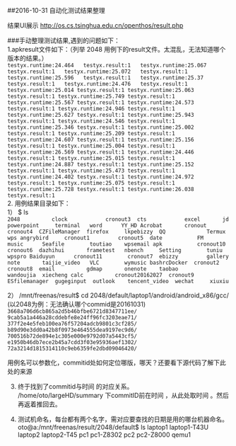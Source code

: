 ##2016-10-31 自动化测试结果整理



结果UI展示
http://os.cs.tsinghua.edu.cn/openthos/result.php


###手动整理测试结果,遇到的问题如下：  
1.apkresult文件如下：（列举 2048 用例下的result文件。太混乱，无法知道哪个版本的结果。）  
`testyx.runtime:24.464  
 testyx.result:1  
 testyx.runtime:25.067  
 testyx.result:1  
 testyx.runtime:25.072  
 testyx.result:1  
 testyx.runtime:25.596  
 testyx.result:1  
 testyx.runtime:25.37  
 testyx.result:1  
 testyx.runtime:24.476  
 testyx.result:1
 testyx.runtime:25.014
 testyx.result:1
 testyx.runtime:25.063
 testyx.result:1
 testyx.runtime:25.749
 testyx.result:1
 testyx.runtime:25.567
 testyx.result:1
 testyx.runtime:24.573
 testyx.result:1
 testyx.runtime:24.946
 testyx.result:1
 testyx.runtime:25.627
 testyx.result:1
 testyx.runtime:25.943
testyx.result:1
testyx.runtime:24.546
testyx.result:1
testyx.runtime:25.346
testyx.result:1
testyx.runtime:25.002
testyx.result:1
testyx.runtime:25.209
testyx.result:1
testyx.runtime:24.607
testyx.result:1
testyx.runtime:25.156
testyx.result:1
testyx.runtime:25.004
testyx.result:1
testyx.runtime:26.569
testyx.result:1
testyx.runtime:24.446
testyx.result:1
testyx.runtime:25.015
testyx.result:1
testyx.runtime:24.887
testyx.result:1
testyx.runtime:25.152
testyx.result:1
testyx.runtime:25.473
testyx.result:1
testyx.runtime:24.402
testyx.result:1
testyx.runtime:24.972
testyx.result:1
testyx.runtime:25.075
testyx.result:1
testyx.runtime:25.728
testyx.result:1
testyx.runtime:26.038
testyx.result:1 `  
2. 用例结果目录如下：  
1） $ ls  
`2048          clock            cronout3  cts            excel       jd         powerpoint     terminal   word      YY_HD
Acrobat       cronout          cronout4  CZFileManager  firefox     lkpebizzy  QQ             Termux     wps
angrybird     cronout1         cronout5  date           FM          music      Seafile        toutiao    wpsemail
apk           cronout10        cronout6  dazhihui       frametest   nbench     Setting        tuniu      wpspro
Baiduyun      cronout11        cronout7  ebizzy         gallery     note       taijie_video   VLC        wymusic
bashrcDocker  cronout2         cronout8  email          gdmap       onenote    taobao         wandoujia  xiecheng
calc          cronout20162027  cronout9  ESfilemanager  gugeginput  outlook    tencent_video  wechat     xiuxiu`

2） /mnt/freenas/result$ cd 2048/default/laptop1/android/android_x86/gcc/ (以2048为例：无法确认哪个commid是20161031)   
`3668a706d6cb865a2d5b46bfbe6721d8347711ee/ 9cab5a1a446a28cddebfe8e24ff96fc3203eae71/
377f2e4e5feb100ea76f57204adcb9801c3cf285/ b89d90e3dd0a42b8f0973e464555dea9197ec9d6/
700516b72de894e1c305e000e9792d07a5443cf5/ e1950b46db7ece2b45a7cdd3f03e95936aef1302/
72a3214d1815314110c9eb6359fe2dbd09046420/`

用例名可以参数化，commitid处如何定位哪版，哪天？还要看下源代码了解下此处的来源

3) 终于找到了commitid与时间 的对应关系。<br>
  /home/oto/largeHD/summary 下commitID前在时间 ，从此处取时间 。然后再返着推回去。
  
4) 测试机命名，每台都有两个名字，需对应要查找的日期是用的哪台机器命名。
oto@a:/mnt/freenas/result/2048/default$ ls 
laptop1  laptop1-T43U  laptop2  laptop2-T45  pc1  pc1-Z8302  pc2  pc2-Z8000  qemu1


